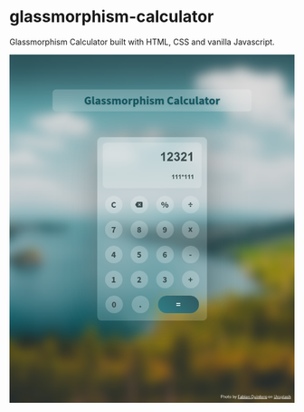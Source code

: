 # glassmorphism-calculator
Glassmorphism Calculator built with HTML, CSS and vanilla Javascript.

![Glassmorphism Calculator](https://github.com/ganeshmunisifreddy/glassmorphism-calculator/blob/main/screenshots/glassmorphism-calculator-2.png?raw=true)
